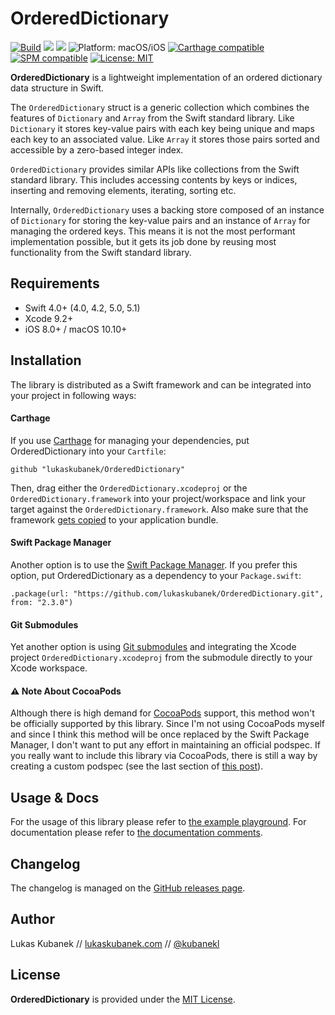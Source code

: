 # OrderedDictionary

[![](https://img.shields.io/travis/lukaskubanek/OrderedDictionary.svg?style=flat-square "Build")](https://travis-ci.org/lukaskubanek/OrderedDictionary) [![](https://img.shields.io/badge/release-v2.3.0-blue.svg?style=flat-square)](https://github.com/lukaskubanek/OrderedDictionary/releases) [![](https://img.shields.io/badge/Swift-4.0+-orange.svg?style=flat-square)](https://developer.apple.com/swift/ "Swift 4.0+") ![](https://img.shields.io/badge/platform-macOS/iOS-yellowgreen.svg?style=flat-square "Platform: macOS/iOS") [![](https://img.shields.io/badge/Carthage-compatible-4BC51D.svg?style=flat-square "Carthage compatible")](https://github.com/Carthage/Carthage)
[![](https://img.shields.io/badge/SPM-compatible-brightgreen.svg?style=flat-square "SPM compatible")](https://github.com/Carthage/Carthage) [![](https://img.shields.io/badge/license-MIT-lightgrey.svg?style=flat-square "License: MIT")](LICENSE.md)

**OrderedDictionary** is a lightweight implementation of an ordered dictionary data structure in Swift.

The `OrderedDictionary` struct is a generic collection which combines the features of `Dictionary` and `Array` from the Swift standard library. Like `Dictionary` it stores key-value pairs with each key being unique and maps each key to an associated value. Like `Array` it stores those pairs sorted and accessible by a zero-based integer index.

`OrderedDictionary` provides similar APIs like collections from the Swift standard library. This includes accessing contents by keys or indices, inserting and removing elements, iterating, sorting etc.

Internally, `OrderedDictionary` uses a backing store composed of an instance of `Dictionary` for storing the key-value pairs and an instance of `Array` for managing the ordered keys. This means it is not the most performant implementation possible, but it gets its job done by reusing most functionality from the Swift standard library.

## Requirements

- Swift 4.0+ (4.0, 4.2, 5.0, 5.1)
- Xcode 9.2+
- iOS 8.0+ / macOS 10.10+

## Installation

The library is distributed as a Swift framework and can be integrated into your project in following ways:

#### Carthage

If you use [Carthage](https://github.com/Carthage/Carthage) for managing your dependencies, put OrderedDictionary into your `Cartfile`:

```plain
github "lukaskubanek/OrderedDictionary"
```

Then, drag either the `OrderedDictionary.xcodeproj` or the `OrderedDictionary.framework` into your project/workspace and link your target against the `OrderedDictionary.framework`. Also make sure that the framework [gets copied](https://github.com/Carthage/Carthage#adding-frameworks-to-an-application) to your application bundle.

#### Swift Package Manager

Another option is to use the [Swift Package Manager](https://swift.org/package-manager/). If you prefer this option, put OrderedDictionary as a dependency to your `Package.swift`:

```plain
.package(url: "https://github.com/lukaskubanek/OrderedDictionary.git", from: "2.3.0")
```

#### Git Submodules

Yet another option is using [Git submodules](http://git-scm.com/book/en/v2/Git-Tools-Submodules) and integrating the Xcode project `OrderedDictionary.xcodeproj` from the submodule directly to your Xcode workspace.

#### ⚠️ Note About CocoaPods

Although there is high demand for [CocoaPods](https://cocoapods.org) support, this method won't be officially supported by this library. Since I'm not using CocoaPods myself and since I think this method will be once replaced by the Swift Package Manager, I don't want to put any effort in maintaining an official podspec. If you really want to include this library via CocoaPods, there is still a way by creating a custom podspec (see the last section of [this post](https://guides.cocoapods.org/syntax/podfile.html#pod)).

## Usage & Docs

For the usage of this library please refer to [the example playground](Playgrounds/OrderedDictionary.playground/Contents.swift). For documentation please refer to [the documentation comments](Sources/OrderedDictionary.swift).

## Changelog

The changelog is managed on the [GitHub releases page](https://github.com/lukaskubanek/OrderedDictionary/releases).

## Author

Lukas Kubanek // [lukaskubanek.com](http://lukaskubanek.com) // [@kubanekl](https://twitter.com/kubanekl)

## License

**OrderedDictionary** is provided under the [MIT License](LICENSE.md).
